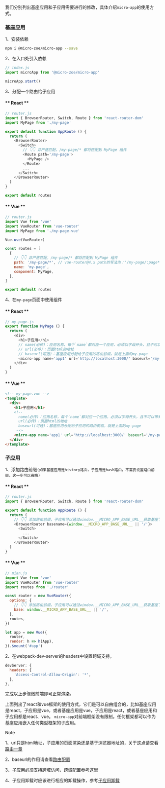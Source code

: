 我们分别列出基座应用和子应用需要进行的修改，具体介绍`micro-app`的使用方式。

### 基座应用

1、安装依赖
```bash
npm i @micro-zoe/micro-app --save
```

2、在入口处引入依赖
```js
// index.js
import microApp from '@micro-zoe/micro-app'

microApp.start()
```

3、分配一个路由给子应用
<!-- tabs:start -->

#### ** React **
```js
// router.js
import { BrowserRouter, Switch, Route } from 'react-router-dom'
import MyPage from './my-page'

export default function AppRoute () {
  return (
    <BrowserRouter>
      <Switch>
        // 👇👇 非严格匹配，/my-page/* 都将匹配到 MyPage 组件
        <Route path='/my-page'>
          <MyPage />
        </Route>
        ...
      </Switch>
    </BrowserRouter>
  )
}

export default routes
```

#### ** Vue **

```js
// router.js
import Vue from 'vue'
import VueRouter from 'vue-router'
import MyPage from './my-page.vue'

Vue.use(VueRouter)

const routes = [
  {
    // 👇👇 非严格匹配，/my-page/* 都将匹配到 MyPage 组件
    path: '/my-page/*', // vue-router@4.x path的写法为：'/my-page/:page*'
    name: 'my-page',
    component: MyPage,
  },
]

export default routes
```
<!-- tabs:end -->

4、在`my-page`页面中使用组件
<!-- tabs:start -->

#### ** React **
```js
// my-page.js
export function MyPage () {
  return (
    <div>
      <h1>子应用</h1>
      // name(必传)：应用名称，每个`name`都对应一个应用，必须以字母开头，且不可以带有 `.`、`#` 等特殊符号
      // url(必传)：页面html的地址
      // baseurl(可选)：基座应用分配给子应用的路由前缀，就是上面的my-page
      <micro-app name='app1' url='http://localhost:3000/' baseurl='/my-page'></micro-app>
    </div>
  )
}
```

#### ** Vue **
```html
<!-- my-page.vue -->
<template>
  <div>
    <h1>子应用</h1>
    <!-- 
      name(必传)：应用名称，每个`name`都对应一个应用，必须以字母开头，且不可以带有 `.`、`#` 等特殊符号
      url(必传)：页面html的地址
      baseurl(可选)：基座应用分配给子应用的路由前缀，就是上面的my-page
     -->
    <micro-app name='app1' url='http://localhost:3000/' baseurl='/my-page'></micro-app>
  </div>
</template>
```
<!-- tabs:end -->

### 子应用

1、添加路由前缀`(如果基座应用是history路由，子应用是hash路由，不需要设置路由前缀，这一步可以省略)`

<!-- tabs:start -->

#### ** React **
```js
// router.js
import { BrowserRouter, Switch, Route } from 'react-router-dom'

export default function AppRoute () {
  return (
    // 👇👇 添加路由前缀，子应用可以通过window.__MICRO_APP_BASE_URL__获取基座下发的baseurl，如果没有设置baseurl属性，则此值默认为空字符串
    <BrowserRouter basename={window.__MICRO_APP_BASE_URL__ || '/'}>
      <Switch>
        ...
      </Switch>
    </BrowserRouter>
  )
}
```

#### ** Vue **
```js
// mian.js
import Vue from 'vue'
import VueRouter from 'vue-router'
import routes from './router'

const router = new VueRouter({
  options: {
    // 👇👇 添加路由前缀，子应用可以通过window.__MICRO_APP_BASE_URL__获取基座下发的baseurl，如果没有设置baseurl属性，则此值默认为空字符串
    base: window.__MICRO_APP_BASE_URL__ || '/',
  },
  routes,
})

let app = new Vue({
  router,
  render: h => h(App),
}).$mount('#app')
```
<!-- tabs:end -->


2、在webpack-dev-server的headers中设置跨域支持。
```js
devServer: {
  headers: {
    'Access-Control-Allow-Origin': '*',
  },
},
```

完成以上步骤微前端即可正常渲染。

上面列出了react和vue框架的使用方式，它们是可以自由组合的，比如基座应用是react，子应用是vue，或者基座应用是vue，子应用是react，或者基座应用和子应用都是react、vue。 `micro-app`对前端框架没有限制，任何框架都可以作为基座应用嵌入任何类型框架的子应用。


> [!NOTE]
> 1、url只是html地址，子应用的页面渲染还是基于浏览器地址的，关于这点请查看[路由一章](/zh-cn/route)
>
> 2、baseurl的作用请查看[路由配置](/zh-cn/route?id=路由配置)
>
> 3、子应用必须支持跨域访问，跨域配置参考[这里](/zh-cn/questions?id=_2、子应用静态资源一定要支持跨域吗？)
> 
> 4、子应用卸载时应该进行相应的卸载操作，参考[子应用卸载](/zh-cn/life-cycles?id=子应用卸载)
